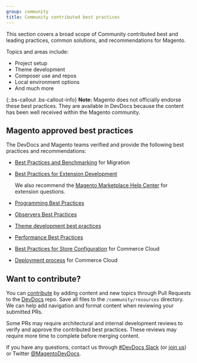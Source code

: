 ```yaml
---
group: community
title: Community contributed best practices
---
```


This section covers a broad scope of Community contributed best and leading practices, common solutions, and recommendations for Magento. 

Topics and areas include:

* Project setup
* Theme development 
* Composer use and repos
* Local environment options
* And much more

{:.bs-callout .bs-callout-info}
**Note:** Magento does not officially endorse these best practices. 
They are available in DevDocs because the content has been well received within the Magento community.

## Magento approved best practices

The DevDocs and Magento teams verified and provide the following best practices and recommendations:

- [Best Practices and Benchmarking](https://devdocs.magento.com/guides/v2.3/migration/migration-overview-practices.html) for Migration
- [Best Practices for Extension Development](https://devdocs.magento.com/guides/v2.3/ext-best-practices/bk-ext-best-practices.html) 
    
    We also recommend the [Magento Marketplace Help Center](https://marketplacesupport.magento.com/hc/en-us) for extension questions.
- [Programming Best Practices](https://devdocs.magento.com/guides/v2.3/ext-best-practices/extension-coding/common-programming-bp.html)
- [Observers Best Practices](https://devdocs.magento.com/guides/v2.3/ext-best-practices/extension-coding/observers-bp.html)
- [Theme development best practices](https://devdocs.magento.com/guides/v2.3/frontend-dev-guide/theme-best-practice.html)
- [Performance Best Practices](https://devdocs.magento.com/guides/v2.3/performance-best-practices/)
- [Best Practices for Store Configuration](https://devdocs.magento.com/guides/v2.3/cloud/configure/configure-best-practices.html) for Commerce Cloud
- [Deployment process](https://devdocs.magento.com/guides/v2.3/cloud/reference/discover-deploy.html) for Commerce Cloud

## Want to contribute?

You can [contribute](https://github.com/magento/devdocs/blob/master/.github/CONTRIBUTING.md) by adding content and new topics through Pull Requests to the [DevDocs](https://github.com/magento/devdocs) repo. Save all files to the `/community/resources` directory. We can help add navigation and format content when reviewing your submitted PRs. 

Some PRs may require architectural and internal development reviews to verify and approve the contributed best practices. These reviews may require more time to complete before merging content. 

If you have any questions, contact us through [#DevDocs Slack](https://magentocommeng.slack.com/messages/CAN932A3H) (or [join us](https://t.co/9HImUyCmyh)) or Twitter [@MagentoDevDocs](https://twitter.com/MagentoDevDocs).